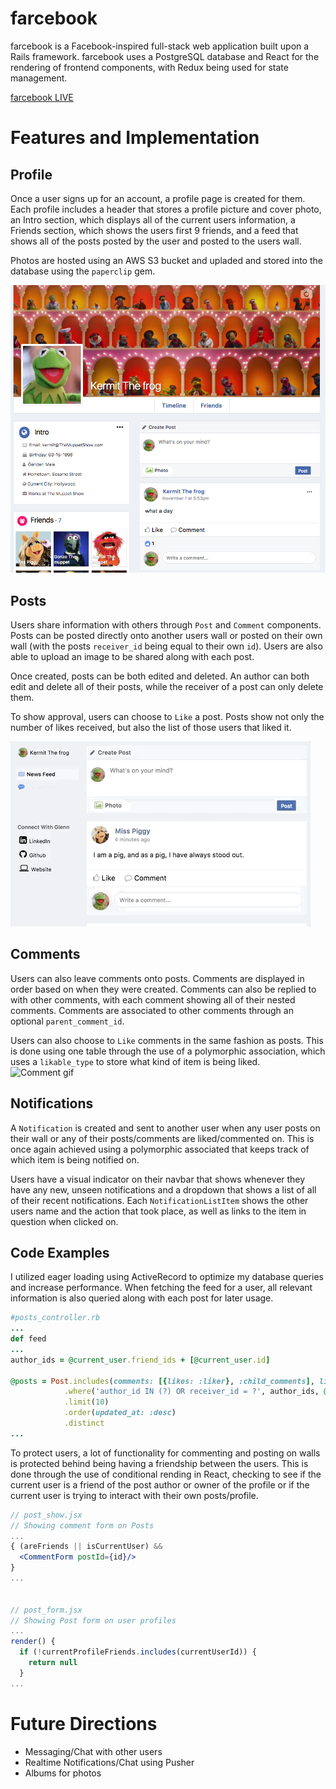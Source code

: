 # farcebook
farcebook is a Facebook-inspired full-stack web application built upon a Rails framework. farcebook uses a PostgreSQL database and React for the rendering of frontend components, with Redux being used for state management.

[farcebook LIVE](http://www.farcebook.online/)
# Features and Implementation

## Profile
Once a user signs up for an account, a profile page is created for them. Each profile includes a header that stores a profile picture and cover photo, an Intro section, which displays all of the current users information, a Friends section, which shows the users first 9 friends, and a feed that shows all of the posts posted by the user and posted to the users wall.

Photos are hosted using an AWS S3 bucket and upladed and stored into the database using the `paperclip` gem.

![Profile pic](docs/profile.png)
## Posts
Users share information with others through `Post` and `Comment` components. Posts can be posted directly onto another users wall or posted on their own wall (with the posts `receiver_id` being equal to their own `id`). Users are also able to upload an image to be shared along with each post.

Once created, posts can be both edited and deleted. An author can both edit and delete all of their posts, while the receiver of a post can only delete them.

To show approval, users can choose to `Like` a post. Posts show not only the number of likes received, but also the list of those users that liked it.

![Post gif](docs/post.gif)
## Comments
Users can also leave comments onto posts. Comments are displayed in order based on when they were created. Comments can also be replied to with other comments, with each comment showing all of their nested comments. Comments are associated to other comments through an optional `parent_comment_id`.

Users can also choose to `Like` comments in the same fashion as posts. This is done using one table through the use of a polymorphic association, which uses a `likable_type` to store what kind of item is being liked.
![Comment gif](docs/comment.gif)
## Notifications
A `Notification` is created and sent to another user when any user posts on their wall or any of their posts/comments are liked/commented on. This is once again achieved using a polymorphic associated that keeps track of which item is being notified on.

Users have a visual indicator on their navbar that shows whenever they have any new, unseen notifications and a dropdown that shows a list of all of their recent notifications. Each `NotificationListItem` shows the other users name and the action that took place, as well as links to the item in question when clicked on.
## Code Examples
I utilized eager loading using ActiveRecord to optimize my database queries and increase performance. When fetching the feed for a user, all relevant information is also queried along with each post for later usage. 
```ruby
#posts_controller.rb
...
def feed
...
author_ids = @current_user.friend_ids + [@current_user.id]

@posts = Post.includes(comments: [{likes: :liker}, :child_comments], likes: :liker)
            .where('author_id IN (?) OR receiver_id = ?', author_ids, @current_user.id)
            .limit(10)
            .order(updated_at: :desc)
            .distinct
...
```

To protect users, a lot of functionality for commenting and posting on walls is protected behind being having a friendship between the users. This is done through the use of conditional rending in React, checking to see if the current user is a friend of the post author or owner of the profile or if the current user is trying to interact with their own posts/profile.

```jsx
// post_show.jsx
// Showing comment form on Posts
...
{ (areFriends || isCurrentUser) &&
  <CommentForm postId={id}/>
}
...


// post_form.jsx
// Showing Post form on user profiles
...
render() {
  if (!currentProfileFriends.includes(currentUserId)) {
    return null
  }
...
```
# Future Directions
- Messaging/Chat with other users
- Realtime Notifications/Chat using Pusher
- Albums for photos
